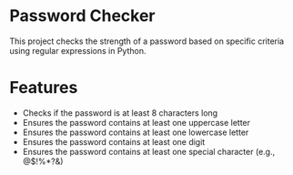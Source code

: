 # Password Checker

This project checks the strength of a password based on specific criteria using regular expressions in Python.

# Features

- Checks if the password is at least 8 characters long
- Ensures the password contains at least one uppercase letter
- Ensures the password contains at least one lowercase letter
- Ensures the password contains at least one digit
- Ensures the password contains at least one special character (e.g., @$!%*?&)

